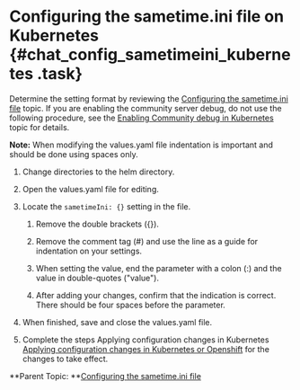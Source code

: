 # Configuring the sametime.ini file on Kubernetes {#chat_config_sametimeini_kubernetes .task}

Determine the setting format by reviewing the [Configuring the sametime.ini file](chat_configuring_sametimeini.md) topic. If you are enabling the community server debug, do not use the following procedure, see the [Enabling Community debug in Kubernetes](t_enabling_community_debug.md) topic for details.

**Note:** When modifying the values.yaml file indentation is important and should be done using spaces only.

1.  Change directories to the helm directory.

2.  Open the values.yaml file for editing.

3.  Locate the `sametimeIni: {}` setting in the file.

    1.  Remove the double brackets \(\{\}\).

    2.  Remove the comment tag \(\#\) and use the line as a guide for indentation on your settings.

    3.  When setting the value, end the parameter with a colon \(:\) and the value in double-quotes \("value"\).

    4.  After adding your changes, confirm that the indication is correct. There should be four spaces before the parameter.

4.  When finished, save and close the values.yaml file.

5.  Complete the steps Applying configuration changes in Kubernetes [Applying configuration changes in Kubernetes or Openshift](apply_configchanges_kubernetes.md) for the changes to take effect.


**Parent Topic: **[Configuring the sametime.ini file](chat_configuring_sametimeini.md)

